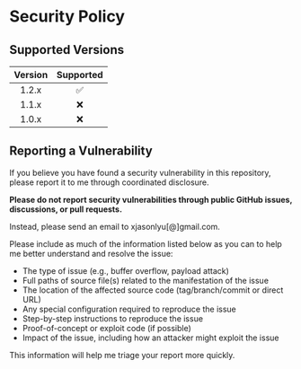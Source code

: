 # Security Policy

## Supported Versions

| Version | Supported          |
| :-----: | :----------------: |
|   1.2.x   | :white_check_mark: |
|   1.1.x   | :x: |
|   1.0.x   | :x: |

## Reporting a Vulnerability

If you believe you have found a security vulnerability in this repository, please report it to me through coordinated disclosure.

**Please do not report security vulnerabilities through public GitHub issues, discussions, or pull requests.**

Instead, please send an email to xjasonlyu[@]gmail.com.

Please include as much of the information listed below as you can to help me better understand and resolve the issue:

  * The type of issue (e.g., buffer overflow, payload attack)
  * Full paths of source file(s) related to the manifestation of the issue
  * The location of the affected source code (tag/branch/commit or direct URL)
  * Any special configuration required to reproduce the issue
  * Step-by-step instructions to reproduce the issue
  * Proof-of-concept or exploit code (if possible)
  * Impact of the issue, including how an attacker might exploit the issue

This information will help me triage your report more quickly.
